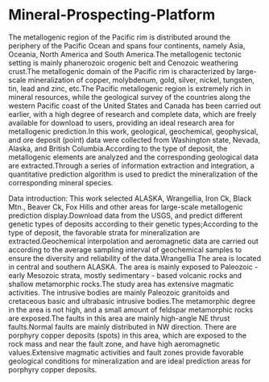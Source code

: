 # Mineral-Prospecting-Platform

The metallogenic region of the Pacific rim is distributed around the periphery of the Pacific Ocean and spans four continents, namely Asia, Oceania, North America and South America.The metallogenic tectonic setting is mainly phanerozoic orogenic belt and Cenozoic weathering crust.The metallogenic domain of the Pacific rim is characterized by large-scale mineralization of copper, molybdenum, gold, silver, nickel, tungsten, tin, lead and zinc, etc.The Pacific metallogenic region is extremely rich in mineral resources, while the geological survey of the countries along the western Pacific coast of the United States and Canada has been carried out earlier, with a high degree of research and complete data, which are freely available for download to users, providing an ideal research area for metallogenic prediction.In this work, geological, geochemical, geophysical, and ore deposit (point) data were collected from Washington state, Nevada, Alaska, and British Columbia.According to the type of deposit, the metallogenic elements are analyzed and the corresponding geological data are extracted.Through a series of information extraction and integration, a quantitative prediction algorithm is used to predict the mineralization of the corresponding mineral species.

Data introduction:
This work selected ALASKA, Wrangellia, Iron Ck, Black Mtn., Beaver Ck, Fox Hills and other areas for large-scale metallogenic prediction display.Download data from the USGS, and predict different genetic types of deposits according to their genetic types;According to the type of deposit, the favorable strata for mineralization are extracted.Geochemical interpolation and aeromagnetic data are carried out according to the average sampling interval of geochemical samples to ensure the diversity and reliability of the data.Wrangellia    The area is located in central and southern ALASKA. The area is mainly exposed to Paleozoic - early Mesozoic strata, mostly sedimentary - based volcanic rocks and shallow metamorphic rocks.The study area has extensive magmatic activities. The intrusive bodies are mainly Paleozoic granitoids and cretaceous basic and ultrabasic intrusive bodies.The metamorphic degree in the area is not high, and a small amount of feldspar metamorphic rocks are exposed.The faults in this area are mainly high-angle NE thrust faults.Normal faults are mainly distributed in NW direction. 
There are porphyry copper deposits (spots) in this area, which are exposed to the rock mass and near the fault zone, and have high aeromagnetic values.Extensive magmatic activities and fault zones provide favorable geological conditions for mineralization and are ideal prediction areas for porphyry copper deposits.
